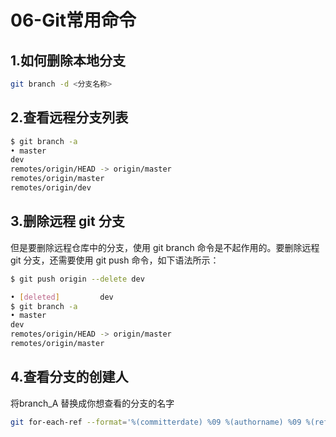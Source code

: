# 06-Git常用命令

## 1.如何删除本地分支
```bash
git branch -d <分支名称>
```

## 2.查看远程分支列表
```bash
$ git branch -a
• master
dev
remotes/origin/HEAD -> origin/master
remotes/origin/master
remotes/origin/dev
```

## 3.删除远程 git 分支

但是要删除远程仓库中的分支，使用 git branch 命令是不起作用的。要删除远程 git 分支，还需要使用 git push 命令，如下语法所示：
```bash
$ git push origin --delete dev

• [deleted]         dev
$ git branch -a
• master
dev
remotes/origin/HEAD -> origin/master
remotes/origin/master
```

## 4.查看分支的创建人
将branch_A 替换成你想查看的分支的名字
```bash
git for-each-ref --format='%(committerdate) %09 %(authorname) %09 %(refname)' | sort -k5n -k2M -k3n -k4n|grep branch_A
```
